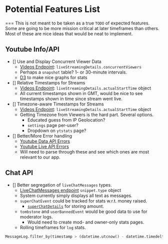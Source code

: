# Potential Features List
===
This is not meant to be taken as a true `TODO` of expected features.  
Some are going to be more mission critical at later timeframes than others.  
Most of these are nice ideas that would be neat to implement.  


## Youtube Info/API
  - [] Use and Display Concurrent Viewer Data
    * [Videos Endpoint](https://developers.google.com/youtube/v3/docs/videos#liveStreamingDetails): `liveStreamingDetails.concurrentViewers`
    * Perhaps a `snapshot` table? 1- or 30-minute intervals.
    * [D3](https://d3js.org/) to make nice graphs for stats
  - [] Relative Timestamps for Streams 
    * [Videos Endpoint](https://developers.google.com/youtube/v3/docs/videos#liveStreamingDetails): `liveStreamingDetails.actualStartTime` object
    * All current timestamps shown in GMT, would be nice to see timestamps shown in time since stream went live.
  - [] Timezone-aware Timestamps for Streams 
    * [Videos Endpoint](https://developers.google.com/youtube/v3/docs/videos#liveStreamingDetails): `liveStreamingDetails.actualStartTime` object
    * Getting Timezone from Viewers is the hard part. Several options.
      * Educated guess from IP Geolocation?
      * `settings` page per-user?
      * Dropdown on `ytstats` page? 
  - [] Better/More Error handling
    * [Youtube Data API Errors](https://developers.google.com/youtube/v3/docs/errors)
    * [Youtube Live API Errors](https://developers.google.com/youtube/v3/live/docs/errors)
    * Will need to parse through these and see which ones are most relevant to our app.

## Chat API
  - [] Better segregation of `liveChatMessages` types.
    * [LiveChatMessages endpoint](https://developers.google.com/youtube/v3/live/docs/liveChatMessages#snippet.type) `snippet.type` object
    * System currently simply displays all text as messages.
    * `superChatEvent` could be tracked for stats w.r.t. money raised.
      * [`superChatDetails`](https://developers.google.com/youtube/v3/live/docs/liveChatMessages#snippet.superChatDetails) for storing amount.
    * `tombstone` and `userBannedEvent`  would be good data to use for moderator logs.
      * Would need to create mod- and owner-only stats pages.
    * Rolling timeframes for `log` stats.
```python
MessageLog.filter_by(timestamp > (datetime.utcnow() - datetime.timedelta(minutes = 5))
```
